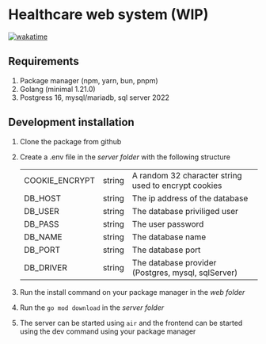# Healthcare web system (WIP)

[![wakatime](https://wakatime.com/badge/user/81fc6a55-00e9-44a0-af36-d8740dfd90ce/project/018c21ae-4195-4196-860e-94f4ef5ad6a8.svg)](https://wakatime.com/badge/user/81fc6a55-00e9-44a0-af36-d8740dfd90ce/project/018c21ae-4195-4196-860e-94f4ef5ad6a8)

## Requirements
1.  Package manager (npm, yarn, bun, pnpm)
2.  Golang (minimal 1.21.0)
3.  Postgress 16, mysql/mariadb, sql server 2022
## Development installation
1.  Clone the package from github
2.  Create a .env file in the _server folder_ with the following structure

    |                |        |                                                      |
    | -------------- | ------ | ---------------------------------------------------- |
    | COOKIE_ENCRYPT | string | A random 32 character string used to encrypt cookies |
    | DB_HOST        | string | The ip address of the database                       |
    | DB_USER        | string | The database priviliged user                         |
    | DB_PASS        | string | The user password                                    |
    | DB_NAME        | string | The database name                                    |
    | DB_PORT        | string | The database port                                    |
    | DB_DRIVER      | string | The database provider (Postgres, mysql, sqlServer)   |

3.  Run the install command on your package manager in the _web folder_
4.  Run the `go mod download` in the _server folder_
5.  The server can be started using `air` and the frontend can be started using the dev command using your package manager

